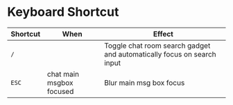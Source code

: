 # Keyboard Shortcut

| Shortcut | When                     | Effect                                                                 |
| -------- | ------------------------ | ---------------------------------------------------------------------- |
| `/`      |                          | Toggle chat room search gadget and automatically focus on search input |
| `ESC`    | chat main msgbox focused | Blur main msg box focus                                                |

